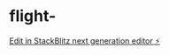 # flight-

[Edit in StackBlitz next generation editor ⚡️](https://stackblitz.com/~/github.com/Sanchit2424/flight-)